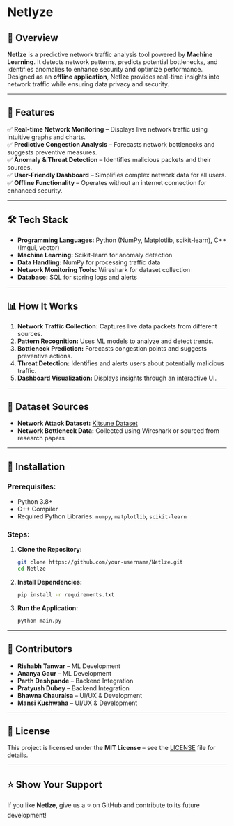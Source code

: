 # Netlyze

## 🚀 Overview
**Netlze** is a predictive network traffic analysis tool powered by **Machine Learning**. It detects network patterns, predicts potential bottlenecks, and identifies anomalies to enhance security and optimize performance. Designed as an **offline application**, Netlze provides real-time insights into network traffic while ensuring data privacy and security.

---

## 🎯 Features
✅ **Real-time Network Monitoring** – Displays live network traffic using intuitive graphs and charts.  
✅ **Predictive Congestion Analysis** – Forecasts network bottlenecks and suggests preventive measures.  
✅ **Anomaly & Threat Detection** – Identifies malicious packets and their sources.  
✅ **User-Friendly Dashboard** – Simplifies complex network data for all users.  
✅ **Offline Functionality** – Operates without an internet connection for enhanced security.  

---

## 🛠 Tech Stack
- **Programming Languages:** Python (NumPy, Matplotlib, scikit-learn), C++ (Imgui, vector)
- **Machine Learning:** Scikit-learn for anomaly detection
- **Data Handling:** NumPy for processing traffic data
- **Network Monitoring Tools:** Wireshark for dataset collection
- **Database:** SQL for storing logs and alerts

---

## 📊 How It Works
1. **Network Traffic Collection:** Captures live data packets from different sources.
2. **Pattern Recognition:** Uses ML models to analyze and detect trends.
3. **Bottleneck Prediction:** Forecasts congestion points and suggests preventive actions.
4. **Threat Detection:** Identifies and alerts users about potentially malicious traffic.
5. **Dashboard Visualization:** Displays insights through an interactive UI.

---

## 📂 Dataset Sources
- **Network Attack Dataset:** [Kitsune Dataset](https://www.kaggle.com/datasets/ymirsky/network-attack-dataset-kitsune/data)
- **Network Bottleneck Data:** Collected using Wireshark or sourced from research papers

---

## 📌 Installation
### Prerequisites:
- Python 3.8+
- C++ Compiler
- Required Python Libraries: `numpy`, `matplotlib`, `scikit-learn`

### Steps:
1. **Clone the Repository:**
   ```bash
   git clone https://github.com/your-username/Netlze.git
   cd Netlze
   ```
2. **Install Dependencies:**
   ```bash
   pip install -r requirements.txt
   ```
3. **Run the Application:**
   ```bash
   python main.py
   ```

---

## 👥 Contributors
- **Rishabh Tanwar** – ML Development
- **Ananya Gaur** – ML Development
- **Parth Deshpande** – Backend Integration
- **Pratyush Dubey** – Backend Integration
- **Bhawna Chauraisa** – UI/UX & Development  
- **Mansi Kushwaha** – UI/UX & Development  

---

## 📝 License
This project is licensed under the **MIT License** – see the [LICENSE](LICENSE) file for details.

---

## ⭐ Show Your Support
If you like **Netlze**, give us a ⭐ on GitHub and contribute to its future development!
